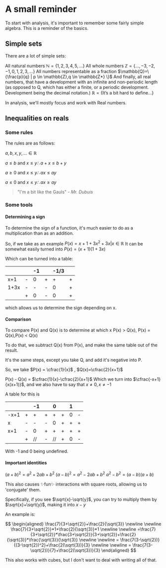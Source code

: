 # A small reminder

To start with analysis, it's important to remember some fairly simple algebra. This is a reminder of the basics.
## Simple sets
There are a lot of simple sets:

All natural numbers
$\mathbb{N}=\{1,2,3,4,5,...\}$
All whole numbers
$\mathbb{Z}=\{...,-3,-2,-1,0,1,2,3,...\}$
All numbers representable as a fraction
$\mathbb{Q}=\{\frac{p}{q} | p \in \mathbb{Z},q \in \mathbb{Z*} \}$
And finally, all real numbers, that have a development with an infinite and non-periodic length (as opposed to Q, which has either a finite, or a periodic development. Development being the decimal notation.)
$\mathbb{R}=\{\text{It's a bit hard to define...}\}$

In analysis, we'll mostly focus and work with Real numbers.

## Inequalities on reals

### Some rules
The rules are as follows:

$a,b,x,y,... \in \mathbb{R}$

$a \le b \text{ and } x \le y \therefore a+x\le b+y$ 

$a\ge0 \text{ and } x \le y \therefore ax\le ay$

$a\le0 \text{ and } x \le y \therefore ax\ge ay$

> "I'm a bit like the Gauls"
> <cite>- Mr. Dubuis</cite>

### Some tools

#### Determining a sign
To determine the sign of a function, it's much easier to do as a multiplication than as an addition.

So, if we take as an example $P(x)=x+1+3x^2+3x|x\in\mathbb{R}$
It can be somewhat easily turned into $P(x)=(x+1)(1+3x)$

Which can be turned into a table:


|      |     | -1  |     | -1/3 |     |
| ---- | --- | --- | --- | ---- | --- |
| x+1  | -   | 0   | +   | +    | +   |
| 1+3x | -   | -   | -   | 0    | +   |
|      | +   | 0   | -   | 0    | +   |

which allows us to determine the sign depending on x.

#### Comparison

To compare P(x) and Q(x) is to determine at which x P(x) > Q(x), P(x) = Q(x),P(x) < Q(x)

To do that, we subtract Q(x) from P(x), and make the same table out of the result.

It's the same steps, except you take Q, and add it's negative into P.

So, we take $P(x) = \cfrac{1}{x}$ , $Q(x)=\cfrac{2}{x+1}$

P(x) - Q(x) = $\cfrac{1}{x}-\cfrac{2}{x+1}$
Which we turn into
$\cfrac{-x+1}{x(x+1)}$, and we also have to say that $x\ne0,x\ne-1$

A table for this is

|      |     | -1  |     | 0   |     | 1   |     |
| ---- | --- | --- | --- | --- | --- | --- | --- |
| -x+1 | +   | +   | +   | +   | +   | 0   | -   |
| x    | -   | -   | -   | 0   | +   | +   | +   |
| x+1  | -   | 0   | +   | +   | +   | +   | +   |
|      | +   | //  | -   | //  | +   | 0   | -   |

With -1 and 0 being undefined.

#### Important identities

$(a+b)^2=a^2+2ab+b^2$
$(a-b)^2=a^2-2ab+b^2$
$a^2-b^2=(a-b)(a+b)$

This also causes ✨fun✨ interactions with square roots, allowing us to 'conjugate' them.

Specifically, if you see $\sqrt{x}-\sqrt{y}$, you can try to multiply them by $\sqrt{x}+\sqrt{y}$, making it into $x-y$

An example is:

$$
\begin{aligned}
\frac{7}{3+\sqrt{2}}+\frac{2}{\sqrt{3}}
\newline
\newline
\frac{7}{3+\sqrt{2}}*1+\frac{2}{\sqrt{3}}*1
\newline
\newline
=\frac{7}{3+\sqrt{2}}*\frac{3+\sqrt{2}}{3+\sqrt{2}}+\frac{2}{\sqrt{3}}*\frac{\sqrt{3}}{\sqrt{3}}
\newline
\newline
= \frac{7(3-\sqrt{2})}{(3-\sqrt{2})^2}+\frac{2(\sqrt{3})}{3}
\newline
\newline
= \frac{7(3-\sqrt{2})}{7}+\frac{2(\sqrt{3})}{3}
\end{aligned}
$$

This also works with cubes, but I don't want to deal with writing all of that.
